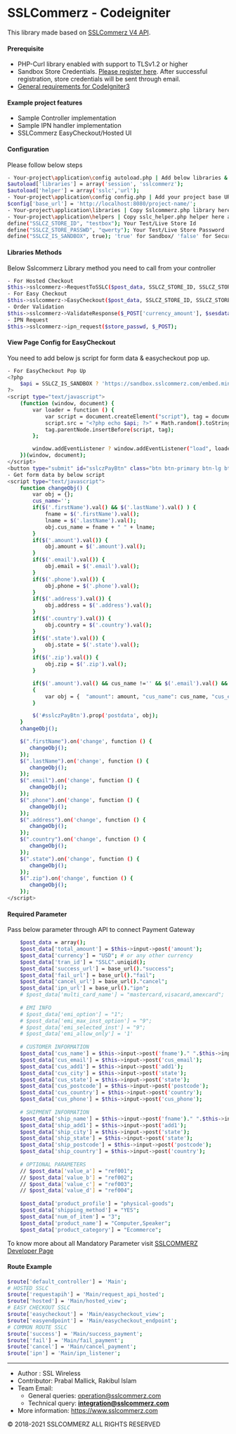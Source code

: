 # SSLCommerz - Codeigniter

This library made based on [SSLCommerz V4 API](https://developer.sslcommerz.com/doc/v4/ "SSLCommerz API Documentation").

#### Prerequisite
  - PHP-Curl library enabled with support to TLSv1.2 or higher
  - Sandbox Store Credentials. [Please register here](https://developer.sslcommerz.com/registration/ "SSLCommerz Sandbox Registration"). After successful registration, store credentials will be sent through email.
  - [General requirements for CodeIgniter3](https://codeigniter.com/userguide3/general/requirements.html)

#### Example project features
  - Sample Controller implementation
  - Sample IPN handler implementation
  - SSLCommerz EasyCheckout/Hosted UI

#### Configuration
Please follow below steps
```sh
- Your-project\application\config autoload.php | Add below libraries & helper
$autoload['libraries'] = array('session', 'sslcommerz');
$autoload['helper'] = array('sslc','url');
- Your-project\application\config config.php | Add your project base URL
$config['base_url'] = 'http://localhost:8080/project-name/';
- Your-project\application\libraries | Copy Sslcommerz.php library here
- Your-project\application\helpers | Copy sslc_helper.php helper here and change the API credentials & API mode
define("SSLCZ_STORE_ID", "testbox"); Your Test/Live Store Id
define("SSLCZ_STORE_PASSWD", "qwerty"); Your Test/Live Store Password
define("SSLCZ_IS_SANDBOX", true); 'true' for Sandbox/ 'false' for Securepay
```
#### Libraries Methods
Below Sslcommerz Library method you need to call from your controller 
```sh
- For Hosted Checkout
$this->sslcommerz->RequestToSSLC($post_data, SSLCZ_STORE_ID, SSLCZ_STORE_PASSWD);
- For Easy Checkout
$this->sslcommerz->EasyCheckout($post_data, SSLCZ_STORE_ID, SSLCZ_STORE_PASSWD);
- Order Validation
$this->sslcommerz->ValidateResponse($_POST['currency_amount'], $sesdata['currency'], $_POST);
- IPN Request
$this->sslcommerz->ipn_request($store_passwd, $_POST);
```
#### View Page Config for EasyCheckout
You need to add below js script for form data & easycheckout pop up.
```sh
- For EasyCheckout Pop Up
<?php 
    $api = SSLCZ_IS_SANDBOX ? 'https://sandbox.sslcommerz.com/embed.min.js?' : 'https://seamless-epay.sslcommerz.com/embed.min.js?';
?>
<script type="text/javascript">
    (function (window, document) {
        var loader = function () {
            var script = document.createElement("script"), tag = document.getElementsByTagName("script")[0];
            script.src = "<?php echo $api; ?>" + Math.random().toString(36).substring(7);
            tag.parentNode.insertBefore(script, tag);
        };

        window.addEventListener ? window.addEventListener("load", loader, false) : window.attachEvent("onload", loader);
    })(window, document);
</script>
<button type="submit" id="sslczPayBtn" class="btn btn-primary btn-lg btn-block" token="" postdata="" order="<?php echo "SSLC".uniqid(); ?>" endpoint="<?php echo base_url(); ?>easyendpoint">Place Order</button>
- Get form data by below script
<script type="text/javascript">
    function changeObj() {
        var obj = {};
        cus_name='';
        if($('.firstName').val() && $('.lastName').val() ) {
            fname = $('.firstName').val();
            lname = $('.lastName').val();
            obj.cus_name = fname + " " + lname;
        }
        if($('.amount').val()) {
            obj.amount = $('.amount').val();
        }
        if($('.email').val()) {
            obj.email = $('.email').val();
        }
        if($('.phone').val()) {
            obj.phone = $('.phone').val();
        }
        if($('.address').val()) {
            obj.address = $('.address').val();
        }
        if($('.country').val()) {
            obj.country = $('.country').val();
        }
        if($('.state').val()) {
            obj.state = $('.state').val();
        }
        if($('.zip').val()) {
            obj.zip = $('.zip').val();
        }

        if($('.amount').val() && cus_name !='' && $('.email').val() && $('.phone').val() && $('.address').val()&& $('.country').val()&& $('.state').val() && $('.zip').val()) 
        {
            var obj = {  "amount": amount, "cus_name": cus_name, "cus_email": email, "cus_phone": phone, "address": address, "country": country, "state": state, "zip": zip  };
        }

        $('#sslczPayBtn').prop('postdata', obj);
    }
    changeObj();

    $(".firstName").on('change', function () {
       changeObj();
    });
    $(".lastName").on('change', function () {
       changeObj();
    });
    $(".email").on('change', function () {
       changeObj();
    });
    $(".phone").on('change', function () {
       changeObj();
    });
    $(".address").on('change', function () {
       changeObj();
    });
    $(".country").on('change', function () {
       changeObj();
    });
    $(".state").on('change', function () {
       changeObj();
    });
    $(".zip").on('change', function () {
       changeObj();
    });
</script>

```
#### Required Parameter 
Pass below parameter through API to connect Payment Gateway
```sh
    $post_data = array();
    $post_data['total_amount'] = $this->input->post('amount');
    $post_data['currency'] = "USD"; # or any other currency
    $post_data['tran_id'] = "SSLC".uniqid();
    $post_data['success_url'] = base_url()."success";
    $post_data['fail_url'] = base_url()."fail";
    $post_data['cancel_url'] = base_url()."cancel";
    $post_data['ipn_url'] = base_url()."ipn";
    # $post_data['multi_card_name'] = "mastercard,visacard,amexcard";  # DISABLE TO DISPLAY ALL AVAILABLE
    
    # EMI INFO
    # $post_data['emi_option'] = "1";
    # $post_data['emi_max_inst_option'] = "9";
    # $post_data['emi_selected_inst'] = "9";
    # $post_data['emi_allow_only'] = '1'
    
    # CUSTOMER INFORMATION
    $post_data['cus_name'] = $this->input->post('fname')." ".$this->input->post('fname');
    $post_data['cus_email'] = $this->input->post('cus_email');
    $post_data['cus_add1'] = $this->input->post('add1');
    $post_data['cus_city'] = $this->input->post('state');
    $post_data['cus_state'] = $this->input->post('state');
    $post_data['cus_postcode'] = $this->input->post('postcode');
    $post_data['cus_country'] = $this->input->post('country');
    $post_data['cus_phone'] = $this->input->post('cus_phone');
    
    # SHIPMENT INFORMATION
    $post_data['ship_name'] = $this->input->post('fname')." ".$this->input->post('fname');
    $post_data['ship_add1'] = $this->input->post('add1');
    $post_data['ship_city'] = $this->input->post('state');
    $post_data['ship_state'] = $this->input->post('state');
    $post_data['ship_postcode'] = $this->input->post('postcode');
    $post_data['ship_country'] = $this->input->post('country');
    
    # OPTIONAL PARAMETERS
    // $post_data['value_a'] = "ref001";
    // $post_data['value_b'] = "ref002";
    // $post_data['value_c'] = "ref003";
    // $post_data['value_d'] = "ref004";
    
    $post_data['product_profile'] = "physical-goods";
    $post_data['shipping_method'] = "YES";
    $post_data['num_of_item'] = "3";
    $post_data['product_name'] = "Computer,Speaker";
    $post_data['product_category'] = "Ecommerce";
```
To know more about all Mandatory Parameter visit [SSLCOMMERZ Developer Page](https://developer.sslcommerz.com/doc/v4/#init-readyparams)
#### Route Example 
```sh
$route['default_controller'] = 'Main';
# HOSTED SSLC
$route['requestapih'] = 'Main/request_api_hosted';
$route['hosted'] = 'Main/hosted_view';
# EASY CHECKOUT SSLC
$route['easycheckout'] = 'Main/easycheckout_view';
$route['easyendpoint'] = 'Main/easycheckout_endpoint';
# COMMON ROUTE SSLC
$route['success'] = 'Main/success_payment';
$route['fail'] = 'Main/fail_payment';
$route['cancel'] = 'Main/cancel_payment';
$route['ipn'] = 'Main/ipn_listener';
```
---------------------------------------------------------------------------------

- Author : SSL Wireless
- Contributor: Prabal Mallick, Rakibul Islam
- Team Email: 
    -  General queries: operation@sslcommerz.com
    -  Technical query: **integration@sslcommerz.com**
- More information: https://www.sslcommerz.com

© 2018-2021 SSLCOMMERZ ALL RIGHTS RESERVED
